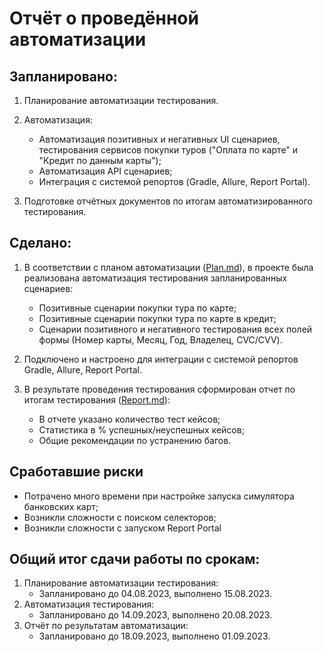 # Отчёт о проведённой автоматизации
## Запланировано:

1. Планирование автоматизации тестирования.
    
2. Автоматизация:
   * Автоматизация позитивных и негативных UI сценариев, тестирования сервисов покупки туров ("Оплата по карте" и "Кредит по данным карты");
   * Автоматизация API сценариев;
   * Интеграция с системой репортов (Gradle, Allure, Report Portal).
   
3. Подготовке отчётных документов по итогам автоматизированного тестирования.
   
## Сделано:

1. В соответствии с планом автоматизации ([Plan.md](Plan.md)), в проекте была реализована автоматизация тестирования запланированных сценариев:
   * Позитивные сценарии покупки тура по карте;
   * Позитивные сценарии покупки тура по карте в кредит;
   * Сценарии позитивного и негативного тестирования всех полей формы (Номер карты, Месяц, Год, Владелец, CVC/CVV).
2. Подключено и настроено для интеграции с системой репортов Gradle, Allure, Report Portal.
   
3. В результате проведения тестирования сформирован отчет по итогам тестирования ([Report.md](Report.md)):
   * В отчете указано количество тест кейсов;
   * Статистика в % успешных/неуспешных кейсов;
   * Общие рекомендации по устранению багов.
   
## Сработавшие риски
* Потрачено много времени при настройке запуска симулятора банковских карт;
* Возникли сложности с поиском селекторов;
* Возникли сложности с запуском Report Portal

## Общий итог сдачи работы по срокам:
1. Планирование автоматизации тестирования: 
    * Запланировано до 04.08.2023, выполнено 15.08.2023.
2. Автоматизация тестирования: 
    * Запланировано до 14.09.2023, выполнено 20.08.2023.
3. Отчёт по результатам автоматизации: 
    * Запланировано до 18.09.2023, выполнено 01.09.2023.
